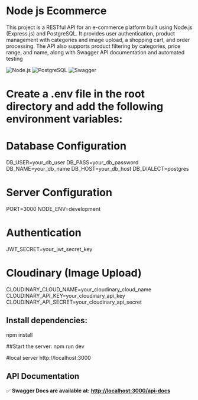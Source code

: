 # Node js Ecommerce 

This project is a RESTful API for an e-commerce platform built using Node.js (Express.js) and PostgreSQL. It provides user authentication, product management with categories and image upload, a shopping cart, and order processing. The API also supports product filtering by categories, price range, and name, along with Swagger API documentation and automated testing


![Node.js](https://img.shields.io/badge/Node.js-Express-green)
![PostgreSQL](https://img.shields.io/badge/Database-PostgreSQL-blue)
![Swagger](https://img.shields.io/badge/API-Swagger-orange)


 # Create a .env file in the root directory and add the following environment variables:


# Database Configuration
DB_USER=your_db_user
DB_PASS=your_db_password
DB_NAME=your_db_name
DB_HOST=your_db_host
DB_DIALECT=postgres

# Server Configuration
PORT=3000
NODE_ENV=development

# Authentication
JWT_SECRET=your_jwt_secret_key

# Cloudinary (Image Upload)
CLOUDINARY_CLOUD_NAME=your_cloudinary_cloud_name
CLOUDINARY_API_KEY=your_cloudinary_api_key
CLOUDINARY_API_SECRET=your_cloudinary_api_secret




## Install dependencies:

npm install



##Start the server:
npm run dev

#local server
http://localhost:3000


## API Documentation  
✅ **Swagger Docs are available at:** **[http://localhost:3000/api-docs](http://localhost:3000/api-docs)**  



